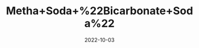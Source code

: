 ---
title: 'Metha+Soda+%22Bicarbonate+Soda%22'
date: '2022-10-03' 
metatag: '' 
inventory: '0' 
draft: false 
# meta description 
shortDescripton: 'Baking+soda+is+a+versatile+ingredient+whose+uses+extend+far+beyond+cooking.+This+household+staple+shines+when+it+comes+to%ef%bf%bdneutralizing+odors+and+cleaning%2c+as+it+helps+remove+tough+stains%2c+eliminate+foul+odors%2c+and+clean+difficult+areas+like+the+oven%2c+microwave%2c+and+tile+grout'
description: 'Chemical'
longdescription: ''
featured: True
# product Price
price: '30.0'
# Product Short Description
shortDescription: 'Baking+soda+is+a+versatile+ingredient+whose+uses+extend+far+beyond+cooking.+This+household+staple+shines+when+it+comes+to%ef%bf%bdneutralizing+odors+and+cleaning%2c+as+it+helps+remove+tough+stains%2c+eliminate+foul+odors%2c+and+clean+difficult+areas+like+the+oven%2c+microwave%2c+and+tile+grout'
productID: '39FF900C-992A-ED11-9968-005056B3A416'
type: 'products'
category: 'Chemical' 
thumnailproduct: 'https://eraconnect.blob.core.windows.net/product-images/aminsaddiquidawakhana/39FF900C-992A-ED11-9968-005056B3A416.webp' 
images:
  - image: 'https://eraconnect.blob.core.windows.net/product-images/aminsaddiquidawakhana/39FF900C-992A-ED11-9968-005056B3A416.webp'  
Variants:
---